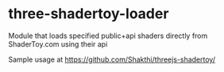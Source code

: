 # three-shadertoy-loader
Module that loads specified public+api shaders directly from ShaderToy.com using their api

Sample usage  at https://github.com/Shakthi/threejs-shadertoy/
